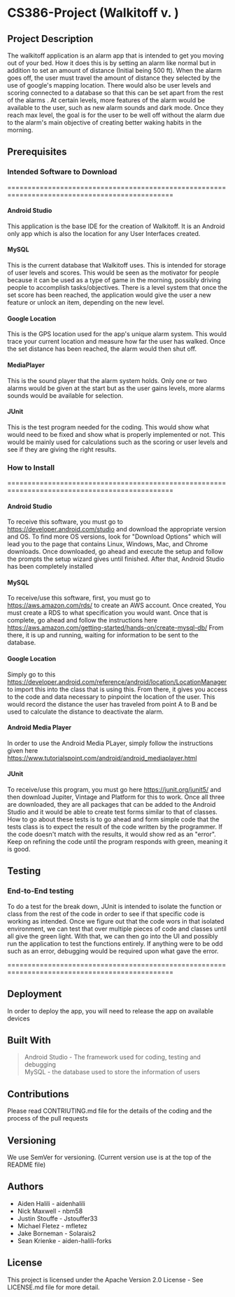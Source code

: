 # CS386-Project (Walkitoff v. )

## Project Description

The walkitoff application is an alarm app that is intended to get you moving out of your bed. 
How it does this is by setting an alarm like normal but in addition to set an amount of distance (Initial being 500 ft). 
When the alarm goes off, the user must travel the amount of distance they selected by the use of google's mapping location. 
There would also be user levels and scoring connected to a database so that this can be set apart from the rest of the alarms . 
At certain levels, more features of the alarm would be available to the user, such as new alarm sounds and dark mode. 
Once they reach max level, the goal is for the user to be well off without the alarm due to the alarm's main objective of creating better waking habits in the morning.

## Prerequisites

### Intended Software to Download
===============================================================================================
#### Android Studio
This application is the base IDE for the creation of Walkitoff. It is an Android only app which is also the location for any User Interfaces created.

#### MySQL
This is the current database that Walkitoff uses. This is intended for storage of user levels and scores. 
This would be seen as the motivator for people because it can be used as a type of game in the morning, possibly driving people to accomplish tasks/objectives. 
There is a level system that once the set score has been reached, the application would give the user a new feature or unlock an item, depending on the new level.

#### Google Location
This is the GPS location used for the app's unique alarm system. This would trace your current location and measure how far the user has walked.
Once the set distance has been reached, the alarm would then shut off.

#### MediaPlayer
This is the sound player that the alarm system holds. 
Only one or two alarms would be given at the start but as the user gains levels, more alarms sounds would be available for selection.

#### JUnit
This is the test program needed for the coding. This would show what would need to be fixed and show what is properly implemented or not. 
This would be mainly used for calculations such as the scoring or user levels and see if they are giving the right results.

### How to Install
===============================================================================================
#### Android Studio
To receive this software, you must go to https://developer.android.com/studio and download the appropriate version and OS.
To find more OS versions, look for "Download Options" which will lead you to the page that contains Linux, Windows, Mac, and Chrome downloads.
Once downloaded, go ahead and execute the setup and follow the prompts the setup wizard gives until finished. 
After that, Android Studio has been completely installed

#### MySQL
To receive/use this software, first, you must go to  https://aws.amazon.com/rds/ to create an AWS account. 
Once created, You must create a RDS to what specification you would want. 
Once that is complete, go ahead and follow the instructions here https://aws.amazon.com/getting-started/hands-on/create-mysql-db/
From there, it is up and running, waiting for information to be sent to the database.

#### Google Location
Simply go to this https://developer.android.com/reference/android/location/LocationManager to import this into the class that is using this.
From there, it gives you access to the code and data necessary to pinpoint the location of the user. 
This would record the distance the user has traveled from point A to B and be used to calculate the distance to deactivate the alarm.

#### Android Media Player
In order to use the Android Media PLayer, simply follow the instructions given here https://www.tutorialspoint.com/android/android_mediaplayer.html

#### JUnit
To receive/use this program, you must go here https://junit.org/junit5/ and then download Jupiter, Vintage and Platform for this to work. 
Once all three are downloaded, they are all packages that can be added to the Android Studio and it would be able to create test forms similar to that of classes.
How to go about these tests is to go ahead and form simple code that the tests class is to expect the result of the code written by the programmer.
If the code doesn't match with the results, it would show red as an "error". Keep on refining the code until the program responds with green, meaning it is good.

## Testing

### End-to-End testing
To do a test for the break down, JUnit is intended to isolate the function or class from the rest of the code in order to see if that specific code is working as intended. 
Once we figure out that the code wors in that isolated environment, we can test that over multiple pieces of code and classes until all give the green light. 
With that, we can then go into the UI and possibly run the application to test the functions entirely. If anything were to be odd such as an error, debugging would be required upon what gave the error.

===============================================================================================
## Deployment
In order to deploy the app, you will need to release the app on available devices

## Built With
> Android Studio - The framework used for coding, testing and debugging\
> MySQL - the database used to store the information of users

## Contributions
Please read CONTRIUTING.md file for the details of the coding and the process of the pull requests

## Versioning
We use SemVer for versioning. (Current version use is at the top of the README file) 

## Authors
- Aiden Halili - aidenhalili
- Nick Maxwell - nbm58
- Justin Stouffe - Jstouffer33
- Michael Fletez - mfletez
- Jake Borneman - Solarais2
- Sean Krienke - aiden-halili-forks

## License
This project is licensed under the Apache Version 2.0 License - See LICENSE.md file for more detail.

